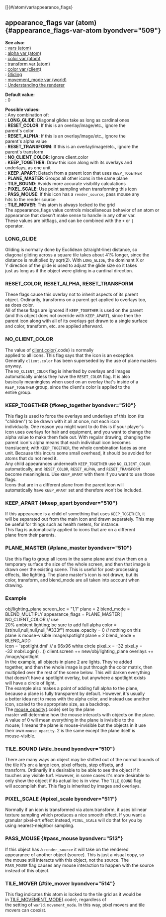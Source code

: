 []{#/atom/var/appearance_flags}    
## appearance_flags var (atom) {#appearance_flags-var-atom byondver="509"}    
**See also:**    
:   [vars (atom)](/ref/atom/var)    
:   [alpha var (atom)](/ref/atom/var/alpha)    
:   [color var (atom)](/ref/atom/var/color)    
:   [transform var (atom)](/ref/atom/var/transform)    
:   [color var (client)](/ref/client/var/color)    
:   [Gliding](/ref/%7Bnotes%7D/gliding)    
:   [movement_mode var (world)](/ref/world/var/movement_mode)    
:   [Understanding the renderer](/ref/%7Bnotes%7D/renderer)    
<!-- -->    
**Default value:**    
:   0    
<!-- -->    
**Possible values:**    
:   Any combination of:    
:   **LONG_GLIDE**: Diagonal glides take as long as cardinal ones    
:   **RESET_COLOR**: If this is an overlay/image/etc., ignore the    
    parent\'s color    
:   **RESET_ALPHA**: If this is an overlay/image/etc., ignore the    
    parent\'s alpha value    
:   **RESET_TRANSFORM**: If this is an overlay/image/etc., ignore the    
    parent\'s transform    
:   **NO_CLIENT_COLOR**: Ignore client.color    
:   **KEEP_TOGETHER**: Draw this icon along with its overlays and    
    underlays, as one unit    
:   **KEEP_APART**: Detach from a parent icon that uses `KEEP_TOGETHER`    
:   **PLANE_MASTER**: Groups all other icons in the same plane    
:   **TILE_BOUND**: Avoids more accurate visibility calculations    
:   **PIXEL_SCALE**: Use point sampling when transforming this icon    
:   **PASS_MOUSE**: If this icon has a `render_source`, pass mouse any    
    hits to the render source    
:   **TILE_MOVER**: This atom is always locked to the grid    
The appearance_flags value controls miscellaneous behavior of an atom or    
appearance that doesn\'t make sense to handle in any other var.    
These values are bitflags, and can be combined with the `+` or `|`    
operator.    
### LONG_GLIDE    
Gliding is normally done by Euclidean (straight-line) distance, so    
diagonal gliding across a square tile takes about 41% longer, since the    
distance is multiplied by sqrt(2). With `LONG_GLIDE`, the dominant X or    
Y direction of the glide is used to adjust the glide size so it takes    
just as long as if the object were gliding in a cardinal direction.    
### RESET_COLOR, RESET_ALPHA, RESET_TRANSFORM    
These flags cause this overlay not to inherit aspects of its parent    
object. Ordinarily, transforms on a parent get applied to overlays too,    
as does color.    
All of these flags are ignored if `KEEP_TOGETHER` is used on the parent    
(and this object does not override with `KEEP_APART`), since then the    
parent icon along with all of its overlays get drawn to a single surface    
and color, transform, etc. are applied afterward.    
### NO_CLIENT_COLOR    
The value of [client.color](/ref/client/var/color){.code} is normally    
applied to all icons. This flag says that the icon is an exception.    
Generally `client.color` has been superseded by the use of plane masters    
anyway.    
The `NO_CLIENT_COLOR` flag is inherited by overlays and images    
automatically unless they have the `RESET_COLOR` flag. It is also    
basically meaningless when used on an overlay that\'s inside of a    
`KEEP_TOGETHER` group, since the client\'s color is applied to the    
entire group.    
### KEEP_TOGETHER {#keep_together byondver="510"}    
This flag is used to force the overlays and underlays of this icon (its    
\"children\") to be drawn with it all at once, not each icon    
individually. One reason you might want to do this is if your player\'s    
icon uses overlays for hair and equipment, and you want to change the    
alpha value to make them fade out. With regular drawing, changing the    
parent icon\'s alpha means that each individual icon becomes    
translucent; with `KEEP_TOGETHER`, the whole combination fades as one    
unit. Because this incurs some small overhead, it should be avoided for    
atoms that do not need it.    
Any child appearances underneath `KEEP_TOGETHER` use `NO_CLIENT_COLOR`    
automatically, and `RESET_COLOR`, `RESET_ALPHA`, and `RESET_TRANSFORM`    
become meaningless. Use `KEEP_APART` with them if you want to use those    
flags.    
Icons that are in a different plane from the parent icon will    
automatically have `KEEP_APART` set and therefore won\'t be included.    
### KEEP_APART {#keep_apart byondver="510"}    
If this appearance is a child of something that uses `KEEP_TOGETHER`, it    
will be separated out from the main icon and drawn separately. This may    
be useful for things such as health meters, for instance.    
This flag is automatically applied to icons that are on a different    
plane from their parents.    
### PLANE_MASTER {#plane_master byondver="510"}    
Use this flag to group all icons in the same plane and draw them on a    
temporary surface the size of the whole screen, and then that image is    
drawn over the existing scene. This is useful for post-processing    
effects, like lighting. The plane master\'s icon is not drawn, but its    
color, transform, and blend_mode are all taken into account when    
drawing.    
### Example    
obj/lighting_plane screen_loc = \"1,1\" plane = 2 blend_mode =    
BLEND_MULTIPLY appearance_flags = PLANE_MASTER \| NO_CLIENT_COLOR // use    
20% ambient lighting; be sure to add full alpha color =    
list(null,null,null,null,\"#333f\") mouse_opacity = 0 // nothing on this    
plane is mouse-visible image/spotlight plane = 2 blend_mode = BLEND_ADD    
icon = \'spotlight.dmi\' // a 96x96 white circle pixel_x = -32 pixel_y =    
-32 mob/Login() ..() client.screen += new/obj/lighting_plane overlays +=    
/image/spotlight    
In the example, all objects in plane 2 are lights. They\'re added    
together, and then the whole image is put through the color matrix, then    
multiplied over the rest of the scene below. This will darken everything    
that doesn\'t have a spotlight overlay, but anywhere a spotlight exists    
will have a circle of light.    
The example also makes a point of adding full alpha to the plane,    
because a plane is fully transparent by default. However, it\'s usually    
a better idea not to mess with the alpha color, and instead use another    
icon, scaled to the appropriate size, as a backdrop.    
The [mouse_opacity](/ref/atom/var/mouse_opacity){.code} set by the plane    
master will determine how the mouse interacts with objects on the plane.    
A value of 0 will mean everything in the plane is invisible to the    
mouse; 1 means the plane is mouse-invisible but the objects in it use    
their own `mouse_opacity`. 2 is the same except the plane itself is    
mouse-visible.    
### TILE_BOUND {#tile_bound byondver="510"}    
There are many ways an object may be shifted out of the normal bounds of    
the tile it\'s on: a large icon, pixel offsets, step offsets, and    
transform. Ordinarily it\'s desirable to be able to see the object if it    
touches any visible turf. However, in some cases it\'s more desirable to    
only show the object if its actual loc is in view. The `TILE_BOUND` flag    
will accomplish that. This flag is inherited by images and overlays.    
### PIXEL_SCALE {#pixel_scale byondver="511"}    
Normally if an icon is transformed via atom.transform, it uses bilinear    
texture sampling which produces a nice smooth effect. If you want a    
granular pixel-art effect instead, `PIXEL_SCALE` will do that for you by    
using nearest-neighbor sampling.    
### PASS_MOUSE {#pass_mouse byondver="513"}    
If this object has a `render_source` it will take on the rendered    
appearance of another object (source). This is just a visual copy, so    
the mouse still interacts with this object, not the source. The    
`PASS_MOUSE` flag causes any mouse interaction to happen with the source    
instead of this object.    
### TILE_MOVER {#tile_mover byondver="514"}    
This flag indicates this atom is locked to the tile grid as it would be    
in [TILE_MOVEMENT_MODE](/ref/world/var/movement_mode){.code}, regardless of    
the setting of `world.movement_mode`. In this way, pixel movers and tile    
movers can coexist.  